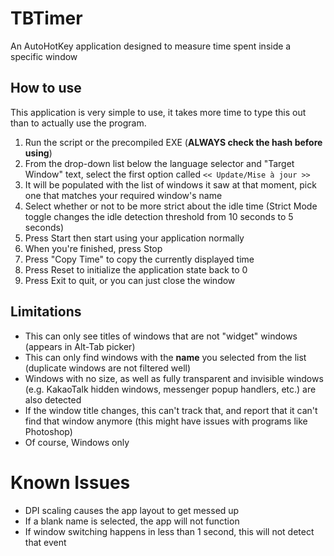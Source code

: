# TBTimer
An AutoHotKey application designed to measure time spent inside a specific window

## How to use
This application is very simple to use, it takes more time to type this out than to actually use the program.
1. Run the script or the precompiled EXE (**ALWAYS check the hash before using**)
2. From the drop-down list below the language selector and "Target Window" text, select the first option called `<< Update/Mise à jour >>`
3. It will be populated with the list of windows it saw at that moment, pick one that matches your required window's name
4. Select whether or not to be more strict about the idle time (Strict Mode toggle changes the idle detection threshold from 10 seconds to 5 seconds)
5. Press Start then start using your application normally
6. When you're finished, press Stop
7. Press "Copy Time" to copy the currently displayed time
8. Press Reset to initialize the application state back to 0
9. Press Exit to quit, or you can just close the window

## Limitations
- This can only see titles of windows that are not "widget" windows (appears in Alt-Tab picker)
- This can only find windows with the **name** you selected from the list (duplicate windows are not filtered well)
- Windows with no size, as well as fully transparent and invisible windows (e.g. KakaoTalk hidden windows, messenger popup handlers, etc.) are also detected
- If the window title changes, this can't track that, and report that it can't find that window anymore (this might have issues with programs like Photoshop)
- Of course, Windows only

# Known Issues
- DPI scaling causes the app layout to get messed up
- If a blank name is selected, the app will not function
- If window switching happens in less than 1 second, this will not detect that event
